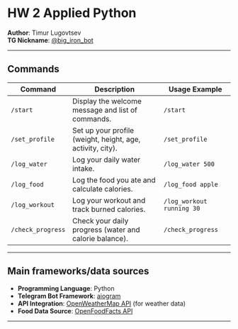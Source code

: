 # HW 2 Applied Python

**Author**: Timur Lugovtsev  
**TG Nickname**: [@big_iron_bot](https://t.me/big_iron_bot)  


---


## Commands


| Command           | Description                                                                 | Usage Example                          |
|-------------------|-----------------------------------------------------------------------------|----------------------------------------|
| `/start`          | Display the welcome message and list of commands.                          | `/start`                               |
| `/set_profile`    | Set up your profile (weight, height, age, activity, city).                 | `/set_profile`                         |
| `/log_water`      | Log your daily water intake.                                               | `/log_water 500`                       |
| `/log_food`       | Log the food you ate and calculate calories.                               | `/log_food apple`                      |
| `/log_workout`    | Log your workout and track burned calories.                                | `/log_workout running 30`              |
| `/check_progress` | Check your daily progress (water and calorie balance).                     | `/check_progress`                      |

---

## Main frameworks/data sources 

- **Programming Language**: Python
- **Telegram Bot Framework**: [aiogram](https://docs.aiogram.dev/en/latest/)
- **API Integration**: [OpenWeatherMap API](https://openweathermap.org/api) (for weather data)
- **Food Data Source**: [OpenFoodFacts API](https://world.openfoodfacts.org/data)


---

